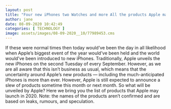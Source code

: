 ```yaml
---
layout: post
title: "Four new iPhones two Watches and more All the products Apple may launch in 2020"
author: jane 
date: 08-09-2020 10:42:49 
categories: [ TECHNOLOGY ] 
image: assets/images/08-09-2020__10/77989453.cms
---
```

If these were normal times then today would’ve been the day in all likelihood when Apple’s biggest event of the year would’ve been held and the world would’ve been introduced to new iPhones. Traditionally, Apple unveils the new iPhones on the second Tuesday of every September. However, as we are all aware that this isn’t business as usual, which means that the uncertainty around Apple’s new products — including the much-anticipated iPhones is more than ever. However, Apple is still expected to announce a slew of products sometime this month or next month. So what will be unveiled by Apple? Here we bring you the list of products that Apple may launch in 2020. Note: the names of the products aren’t confirmed and are based on leaks, rumours, and speculation.
